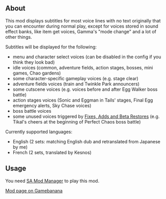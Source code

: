 ## About

This mod displays subtitles for most voice lines with no text originally that you can encounter during normal play, except for voices stored in sound effect banks, like item get voices, Gamma's "mode change" and a lot of other things.

Subtitles will be displayed for the following:
* menu and character select voices (can be disabled in the config if you think they look bad)
* idle voices (common, adventure fields, action stages, bosses, mini games, Chao gardens)
* some character-specific gameplay voices (e.g. stage clear)
* adventure fields voices (train and Twinkle Park announcers)
* some cutscene voices (e.g. voices before and after Egg Walker boss battle)
* action stages voices (Sonic and Eggman in Tails' stages, Final Egg emergency alerts, Sky Chase voices)
* boss battle voices
* some unused voices triggered by [Fixes, Adds and Beta Restores](https://gamebanana.com/mods/49976) (e.g. Tikal's cheers at the beginning of Perfect Chaos boss battle)

Currently supported languages:
* English (2 sets: matching English dub and retranslated from Japanese by me)
* French (2 sets, translated by Kesnos)

## Usage

You need [SA Mod Manager](https://gamebanana.com/tools/15436) to play this mod.

[Mod page on Gamebanana](https://gamebanana.com/mods/499212)
